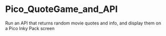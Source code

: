# Pico_QuoteGame_and_API
Run an API that returns random movie quotes and info, and display them on a Pico Inky Pack screen

